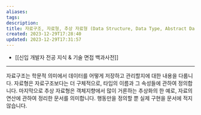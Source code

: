 ```yaml
---
aliases: 
tags: 
description:
title: 자료구조, 자료형, 추상 자료형 (Data Structure, Data Type, Abstract Data Type)의 차이점에 대하여 설명해 보세요
created: 2023-12-29T17:28:40
updated: 2023-12-29T17:31:57
---
```

- [[신입 개발자 전공 지식 & 기술 면접 백과사전]]
---

자료구조는 학문적 의미에서 데이터를 어떻게 저장하고 관리할지에 대한 내용을 다룹니다. 자료형은 자료구조보다는 더 구체적으로, 타입의 이름과 그 속성들에 관하여 정의합니다. 마지막으로 추상 자료형은 객체지향에서 많이 거론하는 추상화의 한 예로, 자료의 연산에 관하여 정리한 문서를 의미합니다. 행동만을 정의할 뿐 실제 구현을 문서에 적지 않습니다.
